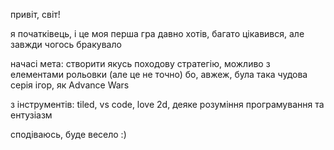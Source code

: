 привіт, світ!

я початківець, і це моя перша гра
давно хотів, багато цікавився, але завжди чогось бракувало

начасі мета: створити якусь походову стратегію, можливо з елементами рольовки (але це не точно)
бо, авжеж, була така чудова серія ігор, як Advance Wars

з інструментів: tiled, vs code, love 2d, деяке розуміння програмування та ентузіазм

сподіваюсь, буде весело :)